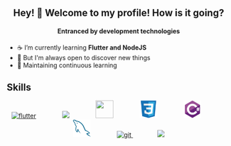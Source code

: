 <h2 align="center"> Hey! 👋 Welcome to my profile! How is it going? </h2>
<h4 align="center"><strong>Entranced by development technologies</strong></h4>

- :coffee:  I’m currently learning **Flutter and NodeJS**
- :telescope:  But I'm always open to discover new things
- :rocket:  Maintaining continuous learning

## Skills
<p align="center">
    <a href="https://flutter.dev" target="_blank"> <img src="https://www.vectorlogo.zone/logos/flutterio/flutterio-icon.svg" alt="flutter" width="40" height="40"/></a>
    &nbsp;&nbsp;&nbsp;&nbsp;&nbsp;&nbsp;&nbsp;&nbsp;&nbsp;&nbsp;&nbsp;&nbsp;&nbsp;
    <a href="https://www.javascript.com/" target="_blank"><img height="40" src="https://www.vectorlogo.zone/logos/javascript/javascript-icon.svg"></a>
    &nbsp;&nbsp;&nbsp;&nbsp;&nbsp;&nbsp;&nbsp;&nbsp;&nbsp;&nbsp;&nbsp;&nbsp;&nbsp;
    <img width="40" height="40" src="https://www.vectorlogo.zone/logos/w3_html5/w3_html5-icon.svg">
    &nbsp;&nbsp;&nbsp;&nbsp;&nbsp;&nbsp;&nbsp;&nbsp;&nbsp;&nbsp;&nbsp;&nbsp;&nbsp;
    <img height="40" src="https://raw.githubusercontent.com/devicons/devicon/master/icons/css3/css3-original.svg">
    &nbsp;&nbsp;&nbsp;&nbsp;&nbsp;&nbsp;&nbsp;&nbsp;&nbsp;&nbsp;&nbsp;&nbsp;&nbsp;
    <img width="40" height="40" src="https://raw.githubusercontent.com/devicons/devicon/master/icons/csharp/csharp-original.svg">
    &nbsp;&nbsp;&nbsp;&nbsp;&nbsp;&nbsp;&nbsp;&nbsp;&nbsp;&nbsp;&nbsp;&nbsp;&nbsp;
    <img width="40" height="40" src="https://raw.githubusercontent.com/devicons/devicon/master/icons/mysql/mysql-original.svg">
    &nbsp;&nbsp;&nbsp;&nbsp;&nbsp;&nbsp;&nbsp;&nbsp;&nbsp;&nbsp;&nbsp;&nbsp;&nbsp;
    <a href="https://git-scm.com/" target="_blank"> <img src="https://www.vectorlogo.zone/logos/git-scm/git-scm-icon.svg" alt="git" width="40" height="40"/> </a> 
    &nbsp;&nbsp;&nbsp;&nbsp;&nbsp;&nbsp;&nbsp;&nbsp;&nbsp;&nbsp;&nbsp;&nbsp;&nbsp;
    <a href="https://nodejs.org/en/" target="_blank"> <img height="40" src="https://www.vectorlogo.zone/logos/nodejs/nodejs-icon.svg"></a> 
</p>
